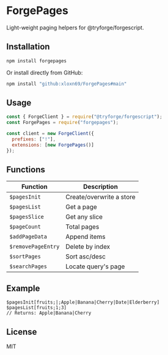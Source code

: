 # ForgePages

Light-weight paging helpers for @tryforge/forgescript.

## Installation

```bash
npm install forgepages
```

Or install directly from GitHub:

```bash
npm install "github:xloxn69/ForgePages#main"
```

## Usage

```js
const { ForgeClient } = require("@tryforge/forgescript");
const ForgePages = require("forgepages");

const client = new ForgeClient({
  prefixes: ["!"],
  extensions: [new ForgePages()]
});
```

## Functions

| Function | Description |
|----------|-------------|
| `$pagesInit` | Create/overwrite a store |
| `$pagesList` | Get a page |
| `$pagesSlice` | Get any slice |
| `$pageCount` | Total pages |
| `$addPageData` | Append items |
| `$removePageEntry` | Delete by index |
| `$sortPages` | Sort asc/desc |
| `$searchPages` | Locate query's page |

## Example

```
$pagesInit[fruits;|;Apple|Banana|Cherry|Date|Elderberry]
$pagesList[fruits;1;3]
// Returns: Apple|Banana|Cherry
```

## License

MIT 